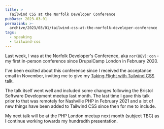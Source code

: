 ```yaml
---
title: >
  Tailwind CSS at the Norfolk Developer Conference
pubDate: 2023-03-01
permalink: >-
  archive/2023/03/01/tailwind-css-at-the-norfolk-developer-conference
tags:
  - speaking
  - tailwind-css
---
```


Last week, I was at the Norfolk Developer's Conference, aka `nor(DEV):con` - my first in-person conference since DrupalCamp London in February 2020.

I've been excited about this conference since I received the acceptance email in November, inviting me to give my [Taking Flight with Tailwind CSS]({{site.url}}/talks/taking-flight-with-tailwind-css) talk.

The talk itself went well and included some changes following the Bristol Software Development meetup last month. The last time I gave this talk prior to that was remotely for Nashville PHP in February 2021 and a lot of new things have been added to Tailwind CSS since then for me to include.

My next talk will be at the PHP London meetup next month (subject TBC) as I continue working towards my hundredth presentation.
